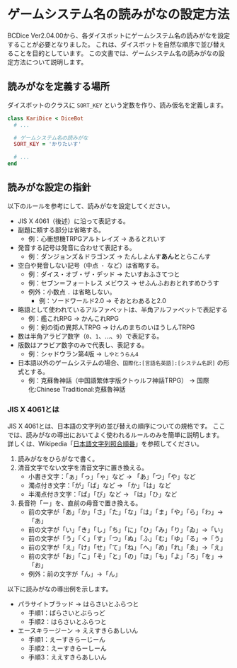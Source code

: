 # ゲームシステム名の読みがなの設定方法

BCDice Ver2.04.00から、各ダイスボットにゲームシステム名の読みがなを設定することが必要となりました。
これは、ダイスボットを自然な順序で並び替えることを目的としています。
この文書では、ゲームシステム名の読みがなの設定方法について説明します。

## 読みがなを定義する場所

ダイスボットのクラスに `SORT_KEY` という定数を作り、読み仮名を定義します。

```ruby
class KariDice < DiceBot
  # ...

  # ゲームシステム名の読みがな
  SORT_KEY = 'かりたいす'

  # ...
end
```

## 読みがな設定の指針

以下のルールを参考にして、読みがなを設定してください。

* JIS X 4061（後述）に沿って表記する。
* 副題に類する部分は省略する。
    * 例：心衝想機TRPGアルトレイズ → あるとれいす
* 発音する記号は発音に合わせて表記する。
    * 例：ダンジョンズ＆ドラゴンズ → たんしよんす**あんと**とらこんす
* 空白や発音しない記号（中点 `・` など）は省略する。
    * 例：ダイス・オブ・ザ・デッド → たいすおふさてつと
    * 例：セブン＝フォートレス メビウス → せふんふおおとれすめひうす
    * 例外：小数点 `.` は省略しない。
        * 例：ソードワールド2.0 → そおとわあると2.0
* 略語として使われているアルファベットは、半角アルファベットで表記する
    * 例：艦これRPG → かんこれRPG
    * 例：剣の街の異邦人TRPG → けんのまちのいほうしんTRPG
* 数は半角アラビア数字（`0`、`1`、…、`9`）で表記する。
* 版数はアラビア数字のみで代表し、表記する。
    * 例：シャドウラン第4版 → `しやとうらん4`
* 日本語以外のゲームシステムの場合、`国際化:[言語名英語]:[システム名訳]` の形式とする。
    * 例：克蘇魯神話（中国語繁体字版クトゥルフ神話TRPG） → 国際化:Chinese Traditional:克蘇魯神話

### JIS X 4061とは

JIS X 4061とは、日本語の文字列の並び替えの順序についての規格です。
ここでは、読みがなの導出においてよく使われるルールのみを簡単に説明します。
詳しくは、Wikipedia「[日本語文字列照合順番](https://ja.wikipedia.org/wiki/%E6%97%A5%E6%9C%AC%E8%AA%9E%E6%96%87%E5%AD%97%E5%88%97%E7%85%A7%E5%90%88%E9%A0%86%E7%95%AA)」を参照してください。

1. 読みがなをひらがなで書く。
2. 清音文字でない文字を清音文字に置き換える。
    * 小書き文字：「ぁ」「っ」「ゃ」など → 「あ」「つ」「や」など
    * 濁点付き文字：「が」「ば」など → 「か」「は」など
    * 半濁点付き文字：「ぱ」「ぴ」など → 「は」「ひ」など
3. 長音符「ー」を、直前の母音で置き換える。
    * 前の文字が「あ」「か」「さ」「た」「な」「は」「ま」「や」「ら」「わ」→「あ」
    * 前の文字が「い」「き」「し」「ち」「に」「ひ」「み」「り」「ゐ」→「い」
    * 前の文字が「う」「く」「す」「つ」「ぬ」「ふ」「む」「ゆ」「る」→「う」
    * 前の文字が「え」「け」「せ」「て」「ね」「へ」「め」「れ」「ゑ」→「え」
    * 前の文字が「お」「こ」「そ」「と」「の」「ほ」「も」「よ」「ろ」「を」→「お」
    * 例外：前の文字が「ん」→「ん」

以下に読みがなの導出例を示します。

* パラサイトブラッド → はらさいとふらつと
    * 手順1：ぱらさいとぶらっど
    * 手順2：はらさいとふらつと
* エースキラージーン → ええすきらあしいん
    * 手順1：えーすきらーじーん
    * 手順2：えーすきらーしーん
    * 手順3：ええすきらあしいん
